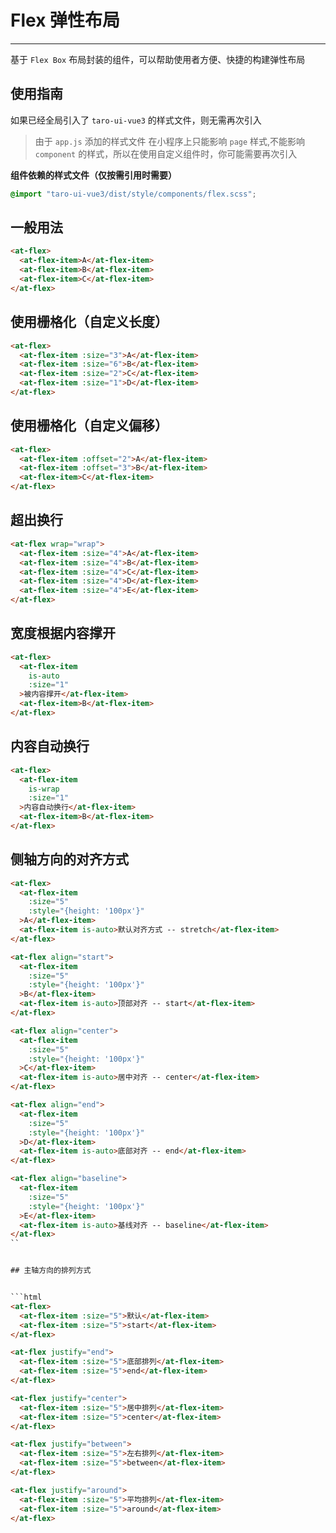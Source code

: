 # Flex 弹性布局

---

基于 `Flex Box` 布局封装的组件，可以帮助使用者方便、快捷的构建弹性布局

## 使用指南

如果已经全局引入了 `taro-ui-vue3` 的样式文件，则无需再次引入

> 由于 `app.js` 添加的样式文件 在小程序上只能影响 `page` 样式,不能影响 `component` 的样式，所以在使用自定义组件时，你可能需要再次引入

**组件依赖的样式文件（仅按需引用时需要）**

```scss
@import "taro-ui-vue3/dist/style/components/flex.scss";
```

## 一般用法


```html
<at-flex>
  <at-flex-item>A</at-flex-item>
  <at-flex-item>B</at-flex-item>
  <at-flex-item>C</at-flex-item>
</at-flex>
```


## 使用栅格化（自定义长度）


```html
<at-flex>
  <at-flex-item :size="3">A</at-flex-item>
  <at-flex-item :size="6">B</at-flex-item>
  <at-flex-item :size="2">C</at-flex-item>
  <at-flex-item :size="1">D</at-flex-item>
</at-flex>
```


## 使用栅格化（自定义偏移）


```html
<at-flex>
  <at-flex-item :offset="2">A</at-flex-item>
  <at-flex-item :offset="3">B</at-flex-item>
  <at-flex-item>C</at-flex-item>
</at-flex>
```


## 超出换行


```html
<at-flex wrap="wrap">
  <at-flex-item :size="4">A</at-flex-item>
  <at-flex-item :size="4">B</at-flex-item>
  <at-flex-item :size="4">C</at-flex-item>
  <at-flex-item :size="4">D</at-flex-item>
  <at-flex-item :size="4">E</at-flex-item>
</at-flex>
```


## 宽度根据内容撑开


```html
<at-flex>
  <at-flex-item
    is-auto
    :size="1"
  >被内容撑开</at-flex-item>
  <at-flex-item>B</at-flex-item>
</at-flex>
```


## 内容自动换行


```html
<at-flex>
  <at-flex-item
    is-wrap
    :size="1"
  >内容自动换行</at-flex-item>
  <at-flex-item>B</at-flex-item>
</at-flex>
```


## 侧轴方向的对齐方式


```html
<at-flex>
  <at-flex-item
    :size="5"
    :style="{height: '100px'}"
  >A</at-flex-item>
  <at-flex-item is-auto>默认对齐方式 -- stretch</at-flex-item>
</at-flex>

<at-flex align="start">
  <at-flex-item
    :size="5"
    :style="{height: '100px'}"
  >B</at-flex-item>
  <at-flex-item is-auto>顶部对齐 -- start</at-flex-item>
</at-flex>

<at-flex align="center">
  <at-flex-item
    :size="5"
    :style="{height: '100px'}"
  >C</at-flex-item>
  <at-flex-item is-auto>居中对齐 -- center</at-flex-item>
</at-flex>

<at-flex align="end">
  <at-flex-item
    :size="5"
    :style="{height: '100px'}"
  >D</at-flex-item>
  <at-flex-item is-auto>底部对齐 -- end</at-flex-item>
</at-flex>

<at-flex align="baseline">
  <at-flex-item
    :size="5"
    :style="{height: '100px'}"
  >E</at-flex-item>
  <at-flex-item is-auto>基线对齐 -- baseline</at-flex-item>
</at-flex>
``


## 主轴方向的排列方式


```html
<at-flex>
  <at-flex-item :size="5">默认</at-flex-item>
  <at-flex-item :size="5">start</at-flex-item>
</at-flex>

<at-flex justify="end">
  <at-flex-item :size="5">底部排列</at-flex-item>
  <at-flex-item :size="5">end</at-flex-item>
</at-flex>

<at-flex justify="center">
  <at-flex-item :size="5">居中排列</at-flex-item>
  <at-flex-item :size="5">center</at-flex-item>
</at-flex>

<at-flex justify="between">
  <at-flex-item :size="5">左右排列</at-flex-item>
  <at-flex-item :size="5">between</at-flex-item>
</at-flex>

<at-flex justify="around">
  <at-flex-item :size="5">平均排列</at-flex-item>
  <at-flex-item :size="5">around</at-flex-item>
</at-flex>
```
